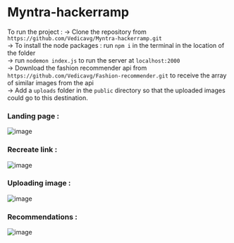 # Myntra-hackerramp
To run the project :
-> Clone the repository from ` https://github.com/Vedicavg/Myntra-hackerramp.git `  
-> To install the node packages : run ` npm i ` in the terminal in the location of the folder  
-> run ` nodemon index.js ` to run the server at ` localhost:2000 `  
-> Download the fashion recommender api from ` https://github.com/Vedicavg/Fashion-recommender.git ` to receive the array of similar images from the api  
-> Add a ` uploads ` folder in the ` public ` directory so that the uploaded images could go to this destination.  
  
### Landing page :
![image](https://github.com/user-attachments/assets/e6f312ba-4794-4c18-966c-04c2fb84e163)  
### Recreate link :  
![image](https://github.com/user-attachments/assets/6b495c8d-f759-4b32-81ef-9534d9aacad0)  
### Uploading image :  
![image](https://github.com/user-attachments/assets/0d95a4a6-29a4-4c36-a5d4-c59a7633eace)  
### Recommendations :  
![image](https://github.com/user-attachments/assets/643f8003-9620-4479-b263-c5d8b9d93aa4)  


